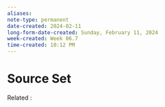 ```yaml
---
aliases: 
note-type: permanent
date-created: 2024-02-11
long-form-date-created: Sunday, February 11, 2024
week-created: Week 06.7
time-created: 10:12 PM
---
```


# Source Set

Related :
